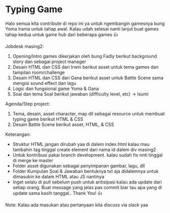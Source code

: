 # Typing Game


Halo semua kita contribute di repo ini ya untuk ngembangin gamesnya bung Yoma Irama untuk tahap awal. Kalau udah selesai nanti lanjut buat games tahap kedua untuk game hub dari beberapa games :+1:

Jobdesk masing2:

 1. Opening/Intro games dikerjakan oleh bung Fadly berikut background story dan sebagai project manager
 2. Desain HTML dan CSS dari Irwin berikut asset untuk tema games dan tampilan room/challenge
 3. Desain HTML dan CSS dari Gana berikut asset untuk Battle Scene sama mengisi sound effect dan lagu
 4. Logic dan fungsional game Yoma & Gana
 5. Soal dan tema Soal berikut jawaban (difficulty level, etc) -> Isumi

Agenda/Step project:

1. Tema, desain, asset character, map dll sebagai resource untuk membuat typing game berikut HTML & CSS 
2. Desain Battle Scene berikut asset, HTML, & CSS


Keterangan:

* Struktur HTML jangan dirubah yaa di dalem index.html kalau mau tambahin tag tinggal create element dari nama id dalem div masing2
* Untuk kontribusi pakai branch development. kalau sudah fix nnti tinggal di merge ke master 
* Folder asset digunakan sebagai penyimpanan gambar, lagu, dll
* Folder Kumpulan Soal & Jawaban bentuknya txt aja didalemnya untuk dimasukin ke dalam HTML atau JS nantinya
* Inget selalu di pull sebelum push untuk antisipasi kalau ada update dari setiap orang. Buat message yang jelas pas commit biar tau apa yang di update sama kasih tanggal.. Thank You! :+1:


Note: Kalau ada masukan atau pertanyaan kita discuss via slack yaa

